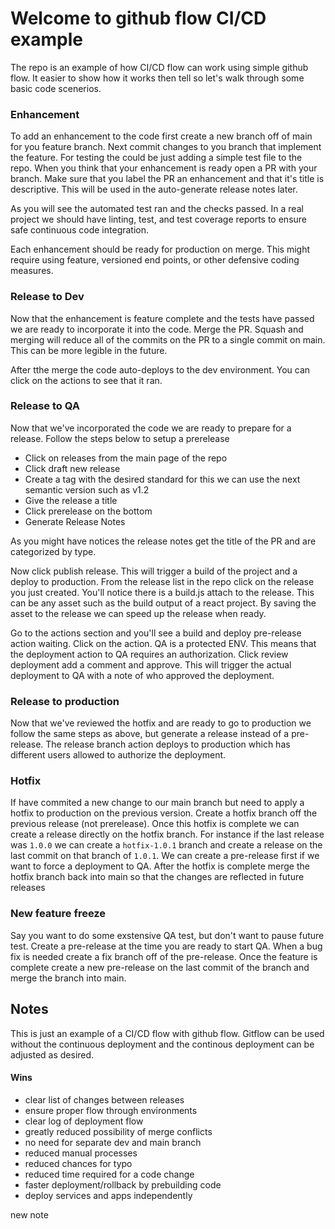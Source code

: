 # Welcome to github flow CI/CD example

The repo is an example of how CI/CD flow can work using simple github flow.  It easier to show how it works then tell so let's walk through some basic code scenerios.

### Enhancement

To add an enhancement to the code first create a new branch off of main for you feature branch.  Next commit changes to you branch that implement the feature.  For testing the could be just adding a simple test file to the repo.  When you think that your enhancement is ready open a PR with your branch.  Make sure that you label the PR an enhancement and that it's title is descriptive.  This will be used in the auto-generate release notes later.

As you will see the automated test ran and the checks passed.  In a real project we should have linting, test, and test coverage reports to ensure safe continuous code integration.  

Each enhancement should be ready for production on merge.  This might require using feature, versioned end points, or other defensive coding measures.

### Release to Dev

Now that the enhancement is feature complete and the tests have passed we are ready to incorporate it into the code.  Merge the PR.  Squash and merging will reduce all of the commits on the PR to a single commit on main.  This can be more legible in the future.

After tthe merge the code auto-deploys to the dev environment.  You can click on the actions to see that it ran.

### Release to QA

Now that we've incorporated the code we are ready to prepare for a release.  Follow the steps below to setup a prerelease

- Click on releases from the main page of the repo
- Click draft new release
- Create a tag with the desired standard for this we can use the next semantic version such as v1.2
- Give the release a title
- Click prerelease on the bottom
- Generate Release Notes

As you might have notices the release notes get the title of the PR and are categorized by type.  

Now click publish release.  This will trigger a build of the project and a deploy to production.  From the release list in the repo click on the release you just created.  You'll notice there is a build.js attach to the release.  This can be any asset such as the build output of a react project.  By saving the asset to the release we can speed up the release when ready.

Go to the actions section and you'll see a build and deploy pre-release action waiting.  Click on the action.  QA is a protected ENV.  This means that the deployment action to QA requires an authorization.  Click review deployment add a comment and approve.  This will trigger the actual deployment to QA with a note of who approved the deployment.

### Release to production

Now that we've reviewed the hotfix and are ready to go to production we follow the same steps as above, but generate a release instead of a pre-release.  The release branch action deploys to production which has different users allowed to authorize the deployment.

### Hotfix

If have commited a new change to our main branch but need to apply a hotfix to production on the previous version.  Create a hotfix branch off the previous release (not prerelease).  Once this hotfix is complete we can create a release directly on the hotfix branch.  For instance if the last release was `1.0.0` we can create a `hotfix-1.0.1` branch and create a release on the last commit on that branch of `1.0.1`.  We can create a pre-release first if we want to force a deployment to QA.  After the hotfix is complete merge the hotfix branch back into main so that the changes are reflected in future releases

### New feature freeze

Say you want to do some exstensive QA test, but don't want to pause future test.  Create a pre-release at the time you are ready to start QA.  When a bug fix is needed create a fix branch off of the pre-release.  Once the feature is complete create a new pre-release on the last commit of the branch and merge the branch into main.

## Notes

This is just an example of a CI/CD flow with github flow.  Gitflow can be used without the continuous deployment and the continous deployment can be adjusted as desired.

#### Wins

- clear list of changes between releases
- ensure proper flow through environments
- clear log of deployment flow
- greatly reduced possibility of merge conflicts
- no need for separate dev and main branch
- reduced manual processes
- reduced chances for typo
- reduced time required for a code change
- faster deployment/rollback by prebuilding code
- deploy services and apps independently

new note